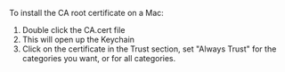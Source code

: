 To install the CA root certificate on a Mac:

1. Double click the CA.cert file
2. This will open up the Keychain
3. Click on the certificate in the Trust section, set "Always Trust" for the categories you want, or for all categories.
